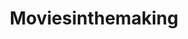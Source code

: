 ---
title: Moviesinthemaking
crosslinks:
- youtubefactsbot
- youtubot
- movies
- anti_gif_bot
- livven
- moviescirclejerk
- u_imguralbumbot
- MovieStunts
- photoshopbattles
- bestof
- indianajones
- todayilearned
- gifs
- HiddenGems
- restofthefuckingowl
- NoPoo
- holdmybeer
- silentmoviegifs
- BrasilOnReddit
- goatmanmovie
---